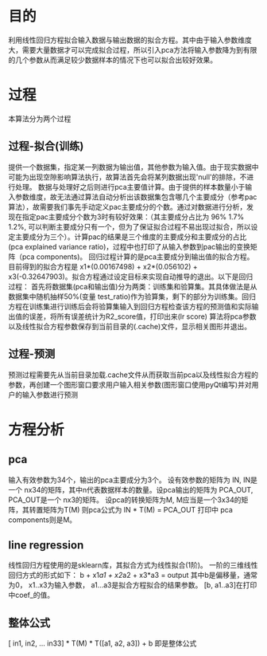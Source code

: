 # 目的
利用线性回归方程拟合输入数据与输出数据的拟合方程。其中由于输入参数维度大，需要大量数据才可以完成拟合过程，所以引入pca方法将输入参数降为到有限的几个参数从而满足较少数据样本的情况下也可以拟合出较好效果。

# 过程
本算法分为两个过程

## 过程-拟合(训练)
提供一个数据集，指定某一列数据为输出值，其他参数为输入值。由于现实数据中可能为出现空隙影响算法执行，故算法首先会将某列数据出现'null'的排除，不进行处理。
数据与处理好之后则进行pca主要值计算。由于提供的样本数量小于输入参数维度，故无法通过算法自动分析出该数据集包含哪几个主要成分（参考pac算法），故需要我们事先手动定义pac主要成分的个数。通过对数据进行分析，发现在指定pac主要成分个数为3时有较好效果：（其主要成分占比为 96% 1.7% 1.2%, 可以判断主要成分只有一个，但为了保证拟合过程不易出现过拟合，所以设定主要成分为三个）。计算pac的结果是三个维度的主要成分和主要成分的占比(pca explained variance ratio)，过程中也打印了从输入参数到pac输出的变换矩阵（pca components)。
回归过程计算的是pca主要成分到输出值的拟合方程。目前得到的拟合方程是 x1*(0.00167498) + x2*(0.056102) + x3(-0.32647903)。拟合方程通过设定目标来实现自动推导的退出。以下是回归过程：
首先将数据集(pca和输出值)分为两类：训练集和验算集。其具体做法是从数据集中随机抽样50%(变量 test_ratio)作为验算集，剩下的部分为训练集。回归方程在训练集进行训练后会将验算集输入到回归方程检查该方程的预测值和实际输出值的误差，将所有误差统计为R2_score值，打印出来(lr score)
算法将pca参数以及线性拟合方程参数保存到当前目录的(.cache)文件，显示相关图形并退出。

## 过程-预测
预测过程需要先从当前目录加载.cache文件从而获取当前pca以及线性拟合方程的参数，再创建一个图形窗口要求用户输入相关参数(图形窗口使用pyQt编写)并对用户的输入参数进行预测

# 方程分析
## pca
输入有效参数为34个，输出的pca主要成分为3个。
设有效参数的矩阵为 IN, IN是一个 nx34的矩阵，其中n代表数据样本的数量。设pca输出的矩阵为 PCA_OUT, PCA_OUT是一个 nx3的矩阵。
设pca的转换矩阵为M, M应当是一个3x34的矩阵，其转置矩阵为T(M)
则pca公式为 IN * T(M) = PCA_OUT
打印中 pca components则是M。

## line regression
线性回归方程使用的是sklearn库，其拟合方式为线性拟合(1阶)。
一阶的三维线性回归方式的形式如下：
b + x1*a1 + x2*a2 + x3*a3 = output
其中b是偏移量，通常为0， x1..x3为输入参数， a1...a3是拟合方程拟合的结果参数。
[b, a1..a3]在打印中coef_的值。

## 整体公式
[ in1, in2, ... in33] * T(M) * T([a1, a2, a3]) + b 即是整体公式
